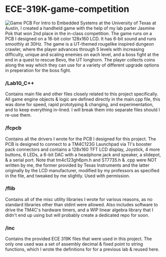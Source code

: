 # ECE-319K-game-competition
![Game PCB](/PCB.PNG)
For Intro to Embedded Systems at the University of Texas at Austin, I created a handheld game with the help of my lab parter Jasmine Pok that won 2nd place in the in-class competition. The game runs on a PCB I designed on a 16-bit color 128x160 LCD. It has 6-bit sound and runs smoothly at 30Hz. The game is a UT-themed rougelike inspired dungeon crawler, where the player advances through 5 levels with increasing difficulty, unique and scaling enemies on each level, and a boss fight at the end in a quest to rescue Bevo, the UT longhorn. The player collects coins along the way which they can use for a variety of different upgrade options in preperation for the boss fight.
### /Lab10_C++
Contains main file and other files closely related to this project specifically. All game engine objects & logic are defined directly in the main.cpp file, this was done for speed, rapid prototyping & changing, and experimentation, and to keep everything in-lined. I will break them into separate files should I re-use them.  
### /fcpcb
Contains all the drivers I wrote for the PCB I designed for this project. The PCB is designed to connect to a TM4C123G Launchpad via TI's booster pack connectors and contains a 128x160 TFT LCD display, Joystick, 4 more buttons, 6 LEDs, a 6-bit DAC with a headphone jack and speaker, a slidepot, & a serial port. Note that tm4c123gh6pm.h and ST7735.h & .cpp were NOT written by me, the former provided by Texas Instruments and the latter originally by the LCD manufacturer, modified by my professors as specified in the file, and tweaked by me slightly. Used with permission.
### /flib
Contains all of the misc utility libraries I wrote for various reasons, as no standard libraries other than stdint were allowed. Also includes software to drive the TM4C's hardware timers, and a WIP linear algebra library that I didn't end up using but will probably create a dedicated repo for soon.
### /inc
Contains the provided ECE 319K files that were used in this project. The only one used was a set of assembly decimal & fixed point to string functions, which I wrote the definitions for for a previous lab & reused here.
